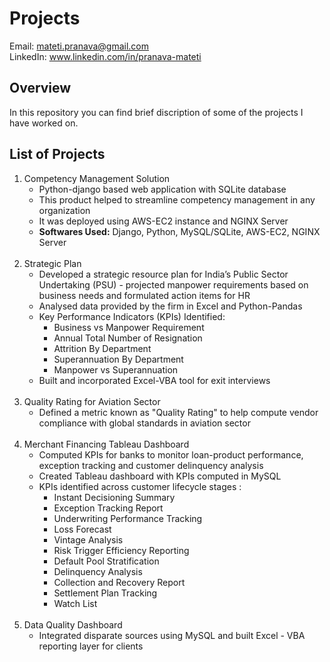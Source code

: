 # Projects
	
Email: mateti.pranava@gmail.com </br>
LinkedIn: www.linkedin.com/in/pranava-mateti
	
## Overview
In this repository you can find brief discription of some of the projects I have worked on. 
	
## List of Projects
1. Competency Management Solution
   - Python-django based web application with SQLite database
   - This product helped to streamline competency management in any organization
   - It was deployed using AWS-EC2 instance and NGINX Server
   - **Softwares Used:** Django, Python, MySQL/SQLite, AWS-EC2, NGINX Server
    </br>
2. Strategic Plan 
   - Developed a strategic resource plan for India’s Public Sector Undertaking (PSU) - projected manpower requirements based on business needs and formulated action items for HR
   - Analysed data provided by the firm in Excel and Python-Pandas
   - Key Performance Indicators (KPIs) Identified:
     - Business vs Manpower Requirement
     - Annual Total Number of Resignation
     - Attrition By Department 
     - Superannuation By Department
     - Manpower vs Superannuation
   - Built and incorporated Excel-VBA tool for exit interviews
   </br>
3. Quality Rating for Aviation Sector 
   - Defined a metric known as "Quality Rating" to help compute vendor compliance with global standards in aviation sector
   </br>
4. Merchant Financing Tableau Dashboard
   - Computed KPIs for banks to monitor loan-product performance, exception tracking and customer delinquency analysis
   - Created Tableau dashboard with KPIs computed in MySQL
   - KPIs identified across customer lifecycle stages :
     - Instant Decisioning Summary
     - Exception Tracking Report
     - Underwriting Performance Tracking
     - Loss Forecast
     - Vintage Analysis
     - Risk Trigger Efficiency Reporting
     - Default Pool Stratification
     - Delinquency Analysis
     - Collection and Recovery Report
     - Settlement Plan Tracking
     - Watch List
   </br>
 5. Data Quality Dashboard
    - Integrated disparate sources using MySQL and built Excel - VBA reporting layer for clients 
    </br>
